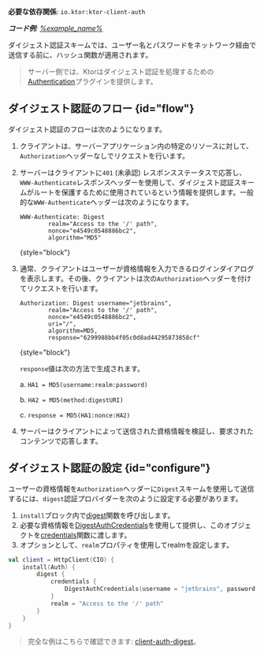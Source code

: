 [//]: # (title: Ktorクライアントでのダイジェスト認証)

<tldr>
<p>
<b>必要な依存関係</b>: <code>io.ktor:ktor-client-auth</code>
</p>
<var name="example_name" value="client-auth-digest"/>
<p>
    <b>コード例</b>:
    <a href="https://github.com/ktorio/ktor-documentation/tree/%ktor_version%/codeSnippets/snippets/%example_name%">
        %example_name%
    </a>
</p>
</tldr>

ダイジェスト認証スキームでは、ユーザー名とパスワードをネットワーク経由で送信する前に、ハッシュ関数が適用されます。

> サーバー側では、Ktorはダイジェスト認証を処理するための[Authentication](server-digest-auth.md)プラグインを提供します。

## ダイジェスト認証のフロー {id="flow"}

ダイジェスト認証のフローは次のようになります。

1. クライアントは、サーバーアプリケーション内の特定のリソースに対して、`Authorization`ヘッダーなしでリクエストを行います。
2. サーバーはクライアントに`401` (未承認) レスポンスステータスで応答し、`WWW-Authenticate`レスポンスヘッダーを使用して、ダイジェスト認証スキームがルートを保護するために使用されているという情報を提供します。一般的な`WWW-Authenticate`ヘッダーは次のようになります。

   ```
   WWW-Authenticate: Digest
           realm="Access to the '/' path",
           nonce="e4549c0548886bc2",
           algorithm="MD5"
   ```
   {style="block"}

3. 通常、クライアントはユーザーが資格情報を入力できるログインダイアログを表示します。その後、クライアントは次の`Authorization`ヘッダーを付けてリクエストを行います。

   ```
   Authorization: Digest username="jetbrains",
           realm="Access to the '/' path",
           nonce="e4549c0548886bc2",
           uri="/",
           algorithm=MD5,
           response="6299988bb4f05c0d8ad44295873858cf"
   ```
   {style="block"}

   `response`値は次の方法で生成されます。

   a. `HA1 = MD5(username:realm:password)`

   b. `HA2 = MD5(method:digestURI)`

   c. `response = MD5(HA1:nonce:HA2)`

4. サーバーはクライアントによって送信された資格情報を検証し、要求されたコンテンツで応答します。

## ダイジェスト認証の設定 {id="configure"}

ユーザーの資格情報を`Authorization`ヘッダーに`Digest`スキームを使用して送信するには、`digest`認証プロバイダーを次のように設定する必要があります。

1. `install`ブロック内で[digest](https://api.ktor.io/ktor-client/ktor-client-plugins/ktor-client-auth/io.ktor.client.plugins.auth.providers/digest.html)関数を呼び出します。
2. 必要な資格情報を[DigestAuthCredentials](https://api.ktor.io/ktor-client/ktor-client-plugins/ktor-client-auth/io.ktor.client.plugins.auth.providers/-digest-auth-credentials/index.html)を使用して提供し、このオブジェクトを[credentials](https://api.ktor.io/ktor-client/ktor-client-plugins/ktor-client-auth/io.ktor.client.plugins.auth.providers/-digest-auth-config/credentials.html)関数に渡します。
3. オプションとして、`realm`プロパティを使用してrealmを設定します。

```kotlin
val client = HttpClient(CIO) {
    install(Auth) {
        digest {
            credentials {
                DigestAuthCredentials(username = "jetbrains", password = "foobar")
            }
            realm = "Access to the '/' path"
        }
    }
}
```

> 完全な例はこちらで確認できます: [client-auth-digest](https://github.com/ktorio/ktor-documentation/tree/%ktor_version%/codeSnippets/snippets/client-auth-digest)。